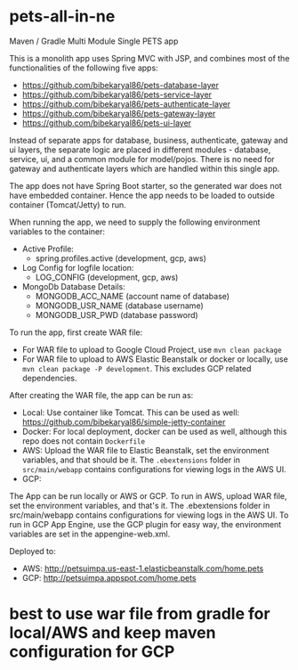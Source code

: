 # pets-all-in-ne
Maven / Gradle Multi Module Single PETS app

This is a monolith app uses Spring MVC with JSP, and combines most of the functionalities of the following five apps:
* https://github.com/bibekaryal86/pets-database-layer
* https://github.com/bibekaryal86/pets-service-layer
* https://github.com/bibekaryal86/pets-authenticate-layer
* https://github.com/bibekaryal86/pets-gateway-layer
* https://github.com/bibekaryal86/pets-ui-layer

Instead of separate apps for database, business, authenticate, gateway and ui layers, the separate logic are placed in different modules - database, service, ui, and a common module for model/pojos. There is no need for gateway and authenticate layers which are handled within this single app.

The app does not have Spring Boot starter, so the generated war does not have embedded container. Hence the app needs to be loaded to outside container (Tomcat/Jetty) to run.

When running the app, we need to supply the following environment variables to the container:
* Active Profile:
  * spring.profiles.active (development, gcp, aws)
* Log Config for logfile location:
  * LOG_CONFIG (development, gcp, aws)
* MongoDb Database Details:
  * MONGODB_ACC_NAME (account name of database)
  * MONGODB_USR_NAME (database username)
  * MONGODB_USR_PWD (database password)

To run the app, first create WAR file:
* For WAR file to upload to Google Cloud Project, use `mvn clean package`
* For WAR file to upload to AWS Elastic Beanstalk or docker or locally, use `mvn clean package -P development`. This excludes GCP related dependencies.

After creating the WAR file, the app can be run as:
* Local: Use container like Tomcat. This can be used as well: https://github.com/bibekaryal86/simple-jetty-container
* Docker: For local deployment, docker can be used as well, although this repo does not contain `Dockerfile`
* AWS: Upload the WAR file to Elastic Beanstalk, set the environment variables, and that should be it. The `.ebextensions` folder in `src/main/webapp` contains configurations for viewing logs in the AWS UI.
* GCP: 



The App can be run locally or AWS or GCP. To run in AWS, upload WAR file, set the environment variables, and that's it. The .ebextensions folder in src/main/webapp contains configurations for viewing logs in the AWS UI. To run in GCP App Engine, use the GCP plugin for easy way, the environment variables are set in the appengine-web.xml.

Deployed to:
* AWS: http://petsuimpa.us-east-1.elasticbeanstalk.com/home.pets
* GCP: http://petsuimpa.appspot.com/home.pets

# best to use war file from gradle for local/AWS and keep maven configuration for GCP
